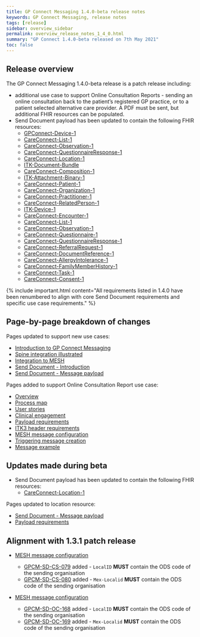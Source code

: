 ```yaml
---
title: GP Connect Messaging 1.4.0-beta release notes
keywords: GP Connect Messaging, release notes
tags: [release]
sidebar: overview_sidebar
permalink: overview_release_notes_1_4_0.html
summary: "GP Connect 1.4.0-beta released on 7th May 2021"
toc: false
---
```


## Release overview ##

The GP Connect Messaging 1.4.0-beta release is a patch release including:

- additional use case to support Online Consultation Reports - sending an online consultation back to the patient’s registered GP practice, or to a patient selected alternative care provider. A PDF must be sent, but additional FHIR resources can be populated.
- Send Document payload has been updated to contain the following FHIR resources:
  - [GPConnect-Device-1](https://fhir.nhs.uk/STU3/StructureDefinition/GPConnect-Device-1)
  - [CareConnect-List-1](https://fhir.nhs.uk/STU3/StructureDefinition/CareConnect-List-1)
  - [CareConnect-Observation-1](https://fhir.nhs.uk/STU3/StructureDefinition/CareConnect-Observation-1)
  - [CareConnect-QuestionnaireResponse-1](https://fhir.nhs.uk/STU3/StructureDefinition/CareConnect-QuestionnaireResponse-1)
  - [CareConnect-Location-1](https://fhir.nhs.uk/STU3/StructureDefinition/CareConnect-Location-1)
  - [ITK-Document-Bundle](https://fhir.nhs.uk/STU3/StructureDefinition/ITK-Document-Bundle-1)
  - [CareConnect-Composition-1](https://fhir.hl7.org.uk/STU3/StructureDefinition/CareConnect-Composition-1)
  - [ITK-Attachment-Binary-1](https://fhir.nhs.uk/STU3/StructureDefinition/ITK-Attachment-Binary-1)
  - [CareConnect-Patient-1](https://fhir.hl7.org.uk/STU3/StructureDefinition/CareConnect-Patient-1)
  - [CareConnect-Organization-1](https://fhir.hl7.org.uk/STU3/StructureDefinition/CareConnect-Organization-1)
  - [CareConnect-Practitioner-1](https://fhir.hl7.org.uk/STU3/StructureDefinition/CareConnect-Practitioner-1)
  - [CareConnect-RelatedPerson-1](https://fhir.hl7.org.uk/STU3/StructureDefinition/CareConnect-RelatedPerson-1)
  - [ITK-Device-1](https://fhir.nhs.uk/STU3/StructureDefinition/ITK-Device-1)
  - [CareConnect-Encounter-1](https://fhir.hl7.org.uk/STU3/StructureDefinition/CareConnect-Encounter-1)
  - [CareConnect-List-1](https://fhir.hl7.org.uk/STU3/StructureDefinition/CareConnect-List-1)
  - [CareConnect-Observation-1](https://fhir.hl7.org.uk/STU3/StructureDefinition/CareConnect-Observation-1)
  - [CareConnect-Questionnaire-1](https://fhir.hl7.org.uk/STU3/StructureDefinition/CareConnect-Questionnaire-1)
  - [CareConnect-QuestionnaireResponse-1](https://fhir.hl7.org.uk/STU3/StructureDefinition/CareConnect-QuestionnaireResponse-1)
  - [CareConnect-ReferralRequest-1](https://fhir.hl7.org.uk/STU3/StructureDefinition/CareConnect-ReferralRequest-1)
  - [CareConnect-DocumentReference-1](https://fhir.hl7.org.uk/STU3/StructureDefinition/CareConnect-DocumentReference-1)
  - [CareConnect-AllergyIntolerance-1](https://fhir.hl7.org.uk/STU3/StructureDefinition/CareConnect-AllergyIntolerance-1)
  - [CareConnect-FamilyMemberHistory-1](https://fhir.hl7.org.uk/STU3/StructureDefinition/CareConnect-FamilyMemberHistory-1)
  - [CareConnect-Task-1](https://fhir.hl7.org.uk/STU3/StructureDefinition/CareConnect-Task-1)  
  - [CareConnect-Consent-1](https://fhir.hl7.org.uk/STU3/StructureDefinition/CareConnect-Consent-1)

{% include important.html content="All requirements listed in 1.4.0 have been renumbered to align with core Send Document requirements and specific use case requirements." %}

 
## Page-by-page breakdown of changes ##

Pages updated to support new use cases:
- [Introduction to GP Connect Messaging](index.html)
- [Spine integration illustrated](integration_illustrated.html)
- [Integration to MESH](integration_mesh.html)
- [Send Document - Introduction](senddocument.html)
- [Send Document - Message payload](senddocument_payload.html)

Pages added to support Online Consultation Report use case:
- [Overview](senddocument_oc_overview.html)
- [Process map](sendmessage_oc_process.html)
- [User stories](senddocument_oc_userstories.html)
- [Clinical engagement](senddocument_oc_busreq_clinical.html)
- [Payload requirements](senddocument_oc_payload.html)
- [ITK3 header requirements](senddocument_oc_itk3.html)
- [MESH message configuration](senddocument_oc_mesh.html)
- [Triggering message creation](senddocument_oc_trigger.html)
- [Message example](senddocument_oc_example.html)


## Updates made during beta ##

- Send Document payload has been updated to contain the following FHIR resources:  
  - [CareConnect-Location-1](https://fhir.hl7.org.uk/STU3/StructureDefinition/CareConnect-Location-1)
  
Pages updated to location resource:
- [Send Document - Message payload](senddocument_payload#payload-message-requirements.html)
- [Payload requirements](senddocument_oc_payload#location-resource.html)

## Alignment with 1.3.1 patch release ##

- [MESH message configuration](senddocument_fedcon_mesh.html)
  - [GPCM-SD-CS-079](senddocument_fedcon_mesh.html#GPCM-SD-CS-079) added - `LocalID` **MUST** contain the ODS code of the sending organisation
  - [GPCM-SD-CS-080](senddocument_fedcon_mesh.html#GPCM-SD-CS-080) added - `Mex-Localid` **MUST** contain the ODS code of the sending organisation

- [MESH message configuration](senddocument_oc_mesh.html)
  - [GPCM-SD-OC-168](senddocument_oc_mesh.html#GPCM-SD-OC-168) added - `LocalID` **MUST** contain the ODS code of the sending organisation
  - [GPCM-SD-OC-169](senddocument_oc_mesh.html#GPCM-SD-OC-169) added - `Mex-Localid` **MUST** contain the ODS code of the sending organisation  
  